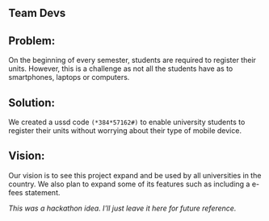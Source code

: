 ## Team Devs


## Problem:

On the beginning of every semester, students are required to register their units. However, this is a challenge as not all the students have as to smartphones, laptops or computers.

## Solution:

We created a ussd code `(*384*57162#)` to enable university students to register their units without worrying about their type of mobile device.

## Vision:

Our vision is to see this project expand and be used by all universities in the country. We also plan to expand some of its features such as including a e-fees statement.

_This was a hackathon idea. I'll just leave it here for future reference._
